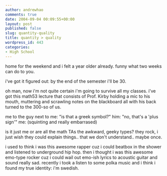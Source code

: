 ```yaml
---
author: andrewhao
comments: true
date: 2004-09-04 00:09:55+00:00
layout: post
published: false
slug: quantity-quality
title: quantity > quality
wordpress_id: 443
categories:
- High School
---
```


home for the weekend and i felt a year older already. funny what two weeks can do to you.

i've got it figured out: by the end of the semester i'll be 30.

oh man, now i'm not quite certain i'm going to survive all my classes. i've got this math53 lecture that consists of Prof. Kirby holding a mic to his mouth, muttering and scrawling notes on the blackboard all with his back turned to the 300-so of us.

me to the guy next to me: "is that a greek symbol?"
him: "no, that's a 'plus sign'"
me: (squinting and really embarrased)

is it just me or are all the math TAs the awkward, geeky types? they rock, i just wish they could explain things.. that we don't understand.. maybe once.

i used to think i was this awesome rapper cuz i could beatbox in the shower and listened to underground hip hop. then i thought i was this awesome emo-type rocker cuz i could wail out emo-ish lyrics to acoustic guitar and sound really sad. recently i took a listen to some polka music and i think i found my true identity: i'm swedish.
